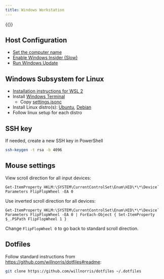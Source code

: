 ```yaml
---
title: Windows Workstation
---
```


{{<toc>}}

## Host Configuration

- [Set the computer name](ms-settings:about)
- [Enable Windows Insider (Slow)](ms-settings:windowsinsider-optin)
- [Run Windows Update](ms-settings:windowsupdate)

## Windows Subsystem for Linux

- [Installation instructions for WSL 2](https://docs.microsoft.com/en-us/windows/wsl/wsl2-install)
- Install [Windows Terminal](ms-windows-store://pdp/?ProductId=9n0dx20hk701)
  - Copy [settings.jsonc](https://github.com/willnorris/dotfiles/blob/master/tag-windows/terminal/settings.jsonc)
- Install Linux distro(s):
  [Ubuntu](ms-windows-store://pdp/?ProductId=9nblggh4msv6),
  [Debian](ms-windows-store://pdp/?ProductId=9msvkqc78pk6)
- Follow linux setup for each distro

## SSH key

If needed, create a new SSH key in PowerShell

```sh
ssh-keygen -t rsa -b 4096
```

## Mouse settings

View scroll direction for all input devices:

    Get-ItemProperty HKLM:\SYSTEM\CurrentControlSet\Enum\HID\*\*\Device` Parameters FlipFlopWheel -EA 0

Use inverted scroll direction for all devices:

    Get-ItemProperty HKLM:\SYSTEM\CurrentControlSet\Enum\HID\*\*\Device` Parameters FlipFlopWheel -EA 0 | ForEach-Object { Set-ItemProperty $_.PSPath FlipFlopWheel 1 }


Change `FlipFlopWheel 0` to go back to standard scroll direction.

## Dotfiles

Follow standard instructions from
<https://github.com/willnorris/dotfiles#readme>:

```sh
git clone https://github.com/willnorris/dotfiles ~/.dotfiles
```
